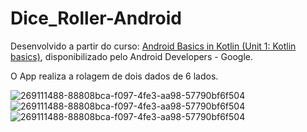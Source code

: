 # Dice_Roller-Android
Desenvolvido a partir do curso: [Android Basics in Kotlin (Unit 1: Kotlin basics)](https://developer.android.com/courses/android-basics-kotlin/unit-1), disponibilizado pelo Android Developers - Google.

O App realiza a rolagem de dois dados de 6 lados.

![269111488-88808bca-f097-4fe3-aa98-57790bf6f504](https://github.com/DiogoMontalvao/Dice_Roller-Android/assets/109600744/f07e92ef-c6c1-4573-b405-2060658b1554)
![269111488-88808bca-f097-4fe3-aa98-57790bf6f504](https://github.com/DiogoMontalvao/Dice_Roller-Android/assets/109600744/f07e92ef-c6c1-4573-b405-2060658b1554)
![269111488-88808bca-f097-4fe3-aa98-57790bf6f504](https://github.com/DiogoMontalvao/Dice_Roller-Android/assets/109600744/f07e92ef-c6c1-4573-b405-2060658b1554)
